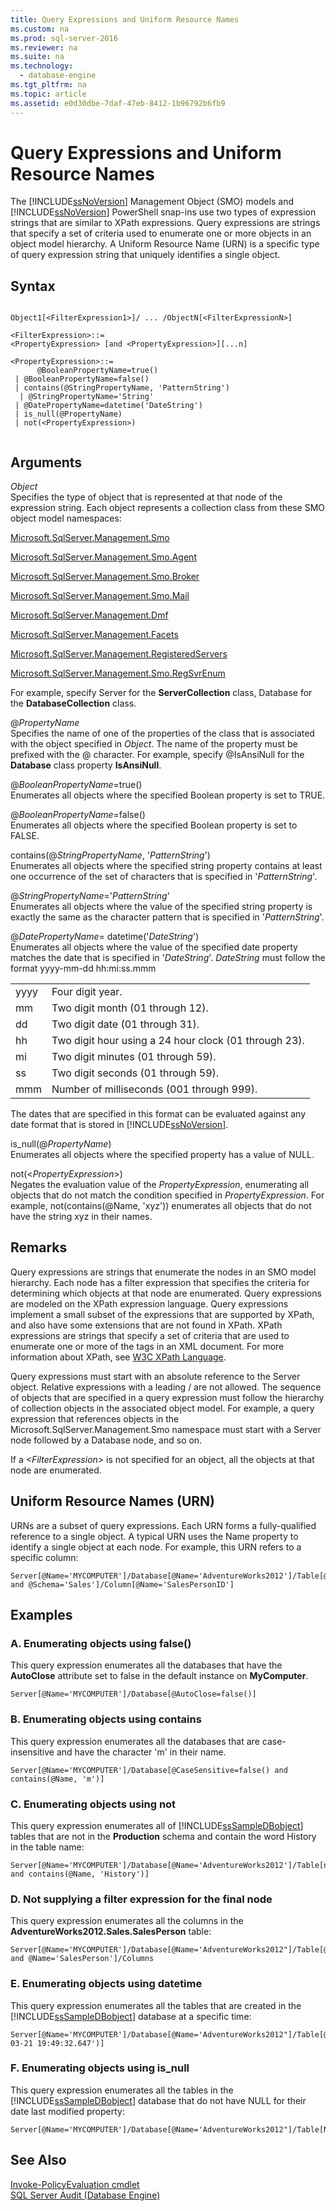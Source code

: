 ```yaml
---
title: Query Expressions and Uniform Resource Names
ms.custom: na
ms.prod: sql-server-2016
ms.reviewer: na
ms.suite: na
ms.technology: 
  - database-engine
ms.tgt_pltfrm: na
ms.topic: article
ms.assetid: e0d30dbe-7daf-47eb-8412-1b96792b6fb9
---
```

# Query Expressions and Uniform Resource Names
  The [!INCLUDE[ssNoVersion](../../Token/Other/ssNoVersion_md.md)] Management Object \(SMO\) models and [!INCLUDE[ssNoVersion](../../Token/Other/ssNoVersion_md.md)] PowerShell snap\-ins use two types of expression strings that are similar to XPath expressions. Query expressions are strings that specify a set of criteria used to enumerate one or more objects in an object model hierarchy. A Uniform Resource Name \(URN\) is a specific type of query expression string that uniquely identifies a single object.  
  
## Syntax  
  
```  
  
Object1[<FilterExpression1>]/ ... /ObjectN[<FilterExpressionN>]  
  
<FilterExpression>::=  
<PropertyExpression> [and <PropertyExpression>][...n]  
  
<PropertyExpression>::=  
      @BooleanPropertyName=true()  
 | @BooleanPropertyName=false()  
 | contains(@StringPropertyName, 'PatternString')  
  | @StringPropertyName='String'  
 | @DatePropertyName=datetime('DateString')  
 | is_null(@PropertyName)  
 | not(<PropertyExpression>)  
  
```  
  
## Arguments  
 *Object*  
 Specifies the type of object that is represented at that node of the expression string. Each object represents a collection class from these SMO object model namespaces:  
  
 [Microsoft.SqlServer.Management.Smo](assetId:///N:Microsoft.SqlServer.Management.Smo)  
  
 [Microsoft.SqlServer.Management.Smo.Agent](assetId:///N:Microsoft.SqlServer.Management.Smo.Agent)  
  
 [Microsoft.SqlServer.Management.Smo.Broker](assetId:///N:Microsoft.SqlServer.Management.Smo.Broker)  
  
 [Microsoft.SqlServer.Management.Smo.Mail](assetId:///N:Microsoft.SqlServer.Management.Smo.Mail)  
  
 [Microsoft.SqlServer.Management.Dmf](assetId:///N:Microsoft.SqlServer.Management.Dmf)  
  
 [Microsoft.SqlServer.Management.Facets](assetId:///N:Microsoft.SqlServer.Management.Facets)  
  
 [Microsoft.SqlServer.Management.RegisteredServers](assetId:///N:Microsoft.SqlServer.Management.RegisteredServers)  
  
 [Microsoft.SqlServer.Management.Smo.RegSvrEnum](assetId:///N:Microsoft.SqlServer.Management.Smo.RegSvrEnum)  
  
 For example, specify Server for the **ServerCollection** class, Database for the **DatabaseCollection** class.  
  
 @*PropertyName*  
 Specifies the name of one of the properties of the class that is associated with the object specified in *Object*. The name of the property must be prefixed with the @ character. For example, specify @IsAnsiNull for the **Database** class property **IsAnsiNull**.  
  
 @*BooleanPropertyName*\=true\(\)  
 Enumerates all objects where the specified Boolean property is set to TRUE.  
  
 @*BooleanPropertyName*\=false\(\)  
 Enumerates all objects where the specified Boolean property is set to FALSE.  
  
 contains\(@*StringPropertyName*, '*PatternString*'\)  
 Enumerates all objects where the specified string property contains at least one occurrence of the set of characters that is specified in '*PatternString*'.  
  
 @*StringPropertyName*\='*PatternString*'  
 Enumerates all objects where the value of the specified string property is exactly the same as the character pattern that is specified in '*PatternString*'.  
  
 @*DatePropertyName*\= datetime\('*DateString*'\)  
 Enumerates all objects where the value of the specified date property matches the date that is specified in '*DateString*'. *DateString* must follow the format yyyy\-mm\-dd hh:mi:ss.mmm  
  
|||  
|-|-|  
|yyyy|Four digit year.|  
|mm|Two digit month \(01 through 12\).|  
|dd|Two digit date \(01 through 31\).|  
|hh|Two digit hour using a 24 hour clock \(01 through 23\).|  
|mi|Two digit minutes \(01 through 59\).|  
|ss|Two digit seconds \(01 through 59\).|  
|mmm|Number of milliseconds \(001 through 999\).|  
  
 The dates that are specified in this format can be evaluated against any date format that is stored in [!INCLUDE[ssNoVersion](../../Token/Other/ssNoVersion_md.md)].  
  
 is\_null\(@*PropertyName*\)  
 Enumerates all objects where the specified property has a value of NULL.  
  
 not\(\<*PropertyExpression*\>\)  
 Negates the evaluation value of the *PropertyExpression*, enumerating all objects that do not match the condition specified in *PropertyExpression*. For example, not\(contains\(@Name, 'xyz'\)\) enumerates all objects that do not have the string xyz in their names.  
  
## Remarks  
 Query expressions are strings that enumerate the nodes in an SMO model hierarchy. Each node has a filter expression that specifies the criteria for determining which objects at that node are enumerated. Query expressions are modeled on the XPath expression language. Query expressions implement a small subset of the expressions that are supported by XPath, and also have some extensions that are not found in XPath. XPath expressions are strings that specify a set of criteria that are used to enumerate one or more of the tags in an XML document. For more information about XPath, see [W3C XPath Language](http://www.w3.org/TR/xpath20/).  
  
 Query expressions must start with an absolute reference to the Server object. Relative expressions with a leading \/ are not allowed. The sequence of objects that are specified in a query expression must follow the hierarchy of collection objects in the associated object model. For example, a query expression that references objects in the Microsoft.SqlServer.Management.Smo namespace must start with a Server node followed by a Database node, and so on.  
  
 If a *\<FilterExpression\>* is not specified for an object, all the objects at that node are enumerated.  
  
## Uniform Resource Names \(URN\)  
 URNs are a subset of query expressions. Each URN forms a fully\-qualified reference to a single object. A typical URN uses the Name property to identify a single object at each node. For example, this URN refers to a specific column:  
  
```  
Server[@Name='MYCOMPUTER']/Database[@Name='AdventureWorks2012']/Table[@Name='SalesPerson' and @Schema='Sales']/Column[@Name='SalesPersonID']  
```  
  
## Examples  
  
### A. Enumerating objects using false\(\)  
 This query expression enumerates all the databases that have the **AutoClose** attribute set to false in the default instance on **MyComputer**.  
  
```  
Server[@Name='MYCOMPUTER']/Database[@AutoClose=false()]  
```  
  
### B. Enumerating objects using contains  
 This query expression enumerates all the databases that are case\-insensitive and have the character 'm' in their name.  
  
```  
Server[@Name='MYCOMPUTER']/Database[@CaseSensitive=false() and contains(@Name, 'm')]   
```  
  
### C. Enumerating objects using not  
 This query expression enumerates all of [!INCLUDE[ssSampleDBobject](../../Token/Other/ssSampleDBobject_md.md)] tables that are not in the **Production** schema and contain the word History in the table name:  
  
```  
Server[@Name='MYCOMPUTER']/Database[@Name='AdventureWorks2012']/Table[not(@Schema='Production') and contains(@Name, 'History')]  
```  
  
### D. Not supplying a filter expression for the final node  
 This query expression enumerates all the columns in the **AdventureWorks2012.Sales.SalesPerson** table:  
  
```  
Server[@Name='MYCOMPUTER']/Database[@Name='AdventureWorks2012"]/Table[@Schema='Sales' and @Name='SalesPerson']/Columns  
```  
  
### E. Enumerating objects using datetime  
 This query expression enumerates all the tables that are created in the [!INCLUDE[ssSampleDBobject](../../Token/Other/ssSampleDBobject_md.md)] database at a specific time:  
  
```  
Server[@Name='MYCOMPUTER']/Database[@Name='AdventureWorks2012"]/Table[@CreateDate=datetime('2008-03-21 19:49:32.647')]  
```  
  
### F. Enumerating objects using is\_null  
 This query expression enumerates all the tables in the [!INCLUDE[ssSampleDBobject](../../Token/Other/ssSampleDBobject_md.md)] database that do not have NULL for their date last modified property:  
  
```  
Server[@Name='MYCOMPUTER']/Database[@Name='AdventureWorks2012"]/Table[Not(is_null(@DateLastModified))]  
```  
  
## See Also  
 [Invoke-PolicyEvaluation cmdlet](../../Topics/TopicNameNotContainA/Invoke-PolicyEvaluation-cmdlet.md)   
 [SQL Server Audit &#40;Database Engine&#41;](../../Topics/TopicNameNotContainA/SQL-Server-Audit--Database-Engine-.md)  
  
  